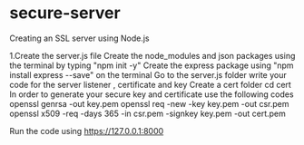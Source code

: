 ﻿# secure-server
Creating an SSL server using Node.js

1.Create the server.js file
Create the node_modules and json packages using the terminal by typing "npm init -y"
Create the express package using  "npm install express --save" on the terminal
Go to the server.js folder write your code for the server listener , certificate and key
Create a cert folder cd cert
In order to generate your secure key and certificate use the following codes
        openssl genrsa -out key.pem
        openssl req -new -key key.pem -out csr.pem
        openssl x509 -req -days 365 -in csr.pem -signkey key.pem -out cert.pem
        
Run the code using https://127.0.0.1:8000
